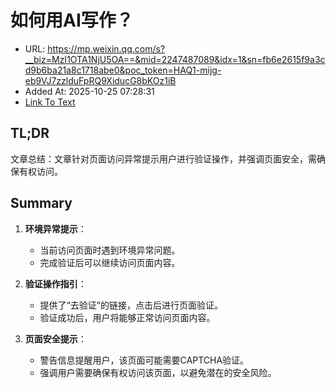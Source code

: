 # 如何用AI写作？
- URL: https://mp.weixin.qq.com/s?__biz=MzI1OTA1NjU5OA==&mid=2247487089&idx=1&sn=fb6e2615f9a3cd9b6ba21a8c1718abe0&poc_token=HAQ1-mijg-eb9VJ7zzlduFpRQ9XiducG8bKOz1iB
- Added At: 2025-10-25 07:28:31
- [Link To Text](2025-10-25-如何用ai写作？_raw.md)

## TL;DR
文章总结：文章针对页面访问异常提示用户进行验证操作，并强调页面安全，需确保有权访问。

## Summary
1. **环境异常提示**：
   - 当前访问页面时遇到环境异常问题。
   - 完成验证后可以继续访问页面内容。

2. **验证操作指引**：
   - 提供了“去验证”的链接，点击后进行页面验证。
   - 验证成功后，用户将能够正常访问页面内容。

3. **页面安全提示**：
   - 警告信息提醒用户，该页面可能需要CAPTCHA验证。
   - 强调用户需要确保有权访问该页面，以避免潜在的安全风险。
